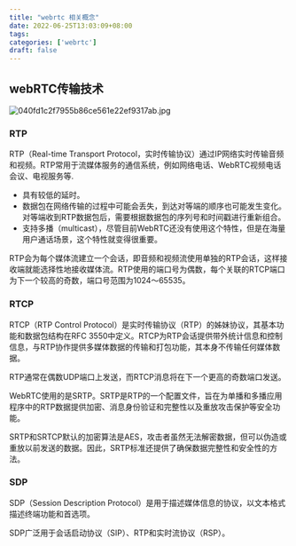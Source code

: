 ```yaml
---
title: "webrtc 相关概念"
date: 2022-06-25T13:03:09+08:00
tags:
categories: ['webrtc']
draft: false
---
```






## webRTC传输技术



![040fd1c2f7955b86ce561e22ef9317ab.jpg](https://p6-juejin.byteimg.com/tos-cn-i-k3u1fbpfcp/947447e4d9614692aa91b26ae0beebd6~tplv-k3u1fbpfcp-watermark.image?)



### RTP

RTP（Real-time Transport Protocol，实时传输协议）通过IP网络实时传输音频和视频。RTP常用于流媒体服务的通信系统，例如网络电话、WebRTC视频电话会议、电视服务等.



- 具有较低的延时。
- 数据包在网络传输的过程中可能会丢失，到达对等端的顺序也可能发生变化。对等端收到RTP数据包后，需要根据数据包的序列号和时间戳进行重新组合。
- 支持多播（multicast），尽管目前WebRTC还没有使用这个特性，但是在海量用户通话场景，这个特性就变得很重要。



RTP会为每个媒体流建立一个会话，即音频和视频流使用单独的RTP会话，这样接收端就能选择性地接收媒体流。RTP使用的端口号为偶数，每个关联的RTCP端口为下一个较高的奇数，端口号范围为1024～65535。



### RTCP

RTCP（RTP Control Protocol）是实时传输协议（RTP）的姊妹协议，其基本功能和数据包结构在RFC 3550中定义。RTCP为RTP会话提供带外统计信息和控制信息，与RTP协作提供多媒体数据的传输和打包功能，其本身不传输任何媒体数据。



RTP通常在偶数UDP端口上发送，而RTCP消息将在下一个更高的奇数端口发送。



WebRTC使用的是SRTP。SRTP是RTP的一个配置文件，旨在为单播和多播应用程序中的RTP数据提供加密、消息身份验证和完整性以及重放攻击保护等安全功能。



SRTP和SRTCP默认的加密算法是AES，攻击者虽然无法解密数据，但可以伪造或重放以前发送的数据。因此，SRTP标准还提供了确保数据完整性和安全性的方法。



### SDP

SDP（Session Description Protocol）是用于描述媒体信息的协议，以文本格式描述终端功能和首选项。

SDP广泛用于会话启动协议（SIP）、RTP和实时流协议（RSP）。

